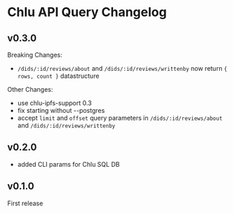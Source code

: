 # Chlu API Query Changelog

## v0.3.0

Breaking Changes:

- `/dids/:id/reviews/about` and `/dids/:id/reviews/writtenby` now return `{ rows, count }` datastructure

Other Changes:

- use chlu-ipfs-support 0.3
- fix starting without --postgres
- accept `limit` and `offset` query parameters in `/dids/:id/reviews/about` and `/dids/:id/reviews/writtenby`

## v0.2.0

- added CLI params for Chlu SQL DB

## v0.1.0

First release